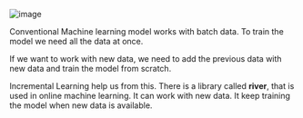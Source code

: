 ![image](https://github.com/AyemonBaraka/Online_Learning/assets/123589496/bdfe67a5-2023-407b-bc48-601326b7cb92)


Conventional Machine learning model works with batch data. To train the model we need all the data at once.

If we want to work with new data, we need to add the previous data with new data and train the model from scratch.

Incremental Learning help us from this. There is a library called **river**, that is used in online machine learning. It can work with new data. It keep training the model when new data is available.
